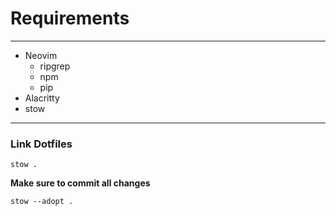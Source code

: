 # Requirements
---
- Neovim
	- ripgrep
	- npm
	- pip
- Alacritty
- stow
___
### Link Dotfiles
```
stow .
```
**Make sure to commit all changes**
```
stow --adopt .
```
